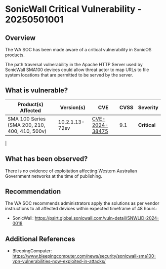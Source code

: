 # SonicWall Critical Vulnerability - 20250501001

## Overview

The WA SOC has been made aware of a critical vulnerability in SonicOS products.

The path traversal vulnerability in the Apache HTTP Server used by SonicWall SMA100 devices could allow threat actor to map URLs to file system locations that are permitted to be served by the server.  

## What is vulnerable?

| Product(s) Affected      | Version(s)                           | CVE                                                               | CVSS | Severity     |
| ------------------------ | ------------------------------------ | ----------------------------------------------------------------- | ---- | ------------ |
| SMA 100 Series (SMA 200, 210, 400, 410, 500v) | 10.2.1.13-72sv | [CVE-2024-38475](https://nvd.nist.gov/vuln/detail/CVE-2024-38475)| 9.1 | **Critical** |
| 

## What has been observed?

There is no evidence of exploitation affecting Western Australian Government networks at the time of publishing.

## Recommendation

The WA SOC recommends administrators apply the solutions as per vendor instructions to all affected devices within expected timeframe of 48 hours:

- SonicWall: <https://psirt.global.sonicwall.com/vuln-detail/SNWLID-2024-0018>

## Additional References

- BleepingComputer: <https://www.bleepingcomputer.com/news/security/sonicwall-sma100-vpn-vulnerabilities-now-exploited-in-attacks/>
